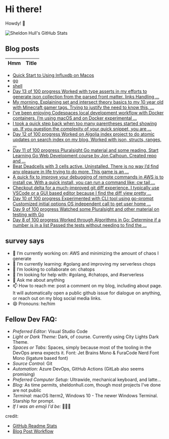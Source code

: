 # Hi there! 

Howdy! 👋 

![Sheldon Hull's GitHub Stats](https://github-readme-stats.vercel.app/api?username=sheldonhull)

## Blog posts

|Hmm|Title|
|---|---|
<!-- BLOG-POST-LIST:START -->
- [Quick Start to Using Influxdb on Macos](https://www.sheldonhull.com/blog/quick-start-to-using-influxdb-on-macos/)
- [go](https://www.sheldonhull.com/docs/go/)
- [shell](https://www.sheldonhull.com/docs/shell/)
- [Day 13 of 100 progress Worked with type asserts in my efforts to generate json collection from the parsed front matter. links Handling …](https://www.sheldonhull.com/microblog/go-r1-day-13/)
- [My morning. Explaining set and intersect theory basics to my 10 year old with Minecraft gamer tags. Trying to justify the need to know this, …](https://www.sheldonhull.com/microblog/set-theory-basics-in-the-eyes-of-10-year-old/)
- [I&rsquo;ve been enjoying Codespaces local development workflow with Docker containers.
I&rsquo;m using macOS and on Docker experimental …](https://www.sheldonhull.com/microblog/ways-to-improve-codespaces-local-docker-experience/)
- [I took a quick step back when too many parentheses started showing up. If you question the complexity of your quick snippet, you are …](https://www.sheldonhull.com/microblog/keep-the-snippet-simple/)
- [Day 12 of 100 progress Worked on Algolia index project to do atomic updates on search index on my blog. Worked with json, structs, ranges, …](https://www.sheldonhull.com/microblog/go-r1-day-12/)
- [Day 11 of 100 progress Pluralsight Go material and some reading. Start Learning Go Web Development course by Jon Calhoun. Created repo and …](https://www.sheldonhull.com/microblog/go-r1-day-11/)
- [Beat Deadcells with 3 cells active. Uninstalled. There is no way I&rsquo;d find any pleasure in life trying to do more. This game is an …](https://www.sheldonhull.com/microblog/deadcells/)
- [A quick fix to improve your debugging of remote commands in AWS is to install cw.
With a quick install, you can run a command like: cw tail …](https://www.sheldonhull.com/microblog/improve-your-cloudwatch-debugging-experience-with-cw/)
- [Checkout delta for a much-improved git diff experience. I typically use VSCode or a GUI based editor because I find the diff view pretty …](https://www.sheldonhull.com/microblog/delta-improves-the-git-diff-experience/)
- [Day 10 of 100 progress Experimented with CLI tool using go-prompt Customized initial options OS independent call to get user home …](https://www.sheldonhull.com/microblog/go-r1-day-10/)
- [Day 9 of 100 progress Watched some Pluralsight and other material on testing with Go](https://www.sheldonhull.com/microblog/go-r1-day-9/)
- [Day 8 of 100 progress Worked through Algorithms in Go: Determine if a number is in a list Passed the tests without needing to find the …](https://www.sheldonhull.com/microblog/go-r1-day-8/)
<!-- BLOG-POST-LIST:END -->

## survey says 

- 🔭  I’m currently working on: AWS and minimizing the amount of chaos I generate
- 🌱  I’m currently learning: #golang and improving my serverless chops
- 👯  I’m looking to collaborate on: chatops
- 🤔  I’m looking for help with: #golang, #chatops, and #serverless
- 💬  Ask me about anything
- 📫  How to reach me: post a comment on my blog, including about page. It will automatically open a public github issue for dialogue on anything, or reach out on my blog social media links.
- 😄  Pronouns: he/him


## Fellow Dev FAQ:

- _Preferred Editor:_ Visual Studio Code
- _Light or Dark Theme:_ Dark, of course. Currently using City Lights Dark Theme.
- _Spaces or Tabs:_ Spaces, simply because most of the tooling in the DevOps arena expects it. Font: Jet Brains Mono & FuraCode Nerd Font Mono (ligature based font)
- _Source Control:_ Git
- _Automation:_ Azure DevOps, GitHub Actions (GitLab also seems promising)
- _Preferred Computer Setup:_ Ultrawide, mechanical keyboard, and latte...
- _Blog:_ As time permits, sheldonhull.com, though most projects I've done are not public 
- _Terminal:_ macOS Iterm2, Windows 10 - The newer Windows Terminal. Starship for prompt.
- _If I was an emoji I'd be:_ 🌮🌮🌮


credit:
* [GitHub Readme Stats](https://github.com/anuraghazra/github-readme-stats)
* [Blog Post Workflow](https://github.com/gautamkrishnar/blog-post-workflow)
